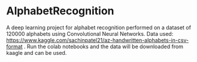 # AlphabetRecognition
A deep learning project for alphabet recognition performed on a dataset of 120000 alphabets using Convolutional Neural Networks.
Data used: https://www.kaggle.com/sachinpatel21/az-handwritten-alphabets-in-csv-format .
Run the colab notebooks and the data will be downloaded from kaagle and can be used.

